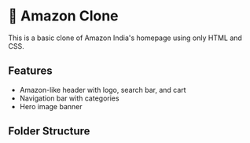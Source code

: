 # 🛒 Amazon Clone

This is a basic clone of Amazon India's homepage using only HTML and CSS.

## Features
- Amazon-like header with logo, search bar, and cart
- Navigation bar with categories
- Hero image banner

## Folder Structure
